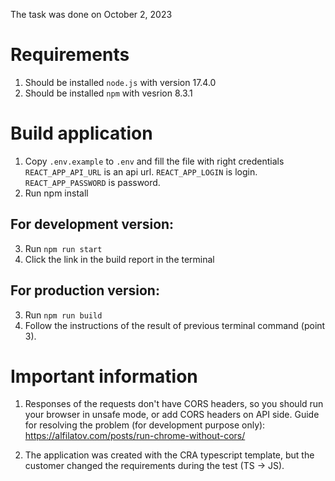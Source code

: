 The task was done on October 2, 2023

# Requirements
1. Should be installed `node.js` with version 17.4.0
2. Should be installed `npm` with vesrion 8.3.1

# Build application
1. Copy `.env.example` to `.env` and fill the file with right credentials
    `REACT_APP_API_URL` is an api url.
    `REACT_APP_LOGIN` is login.
    `REACT_APP_PASSWORD` is password.
2. Run npm install

## For development version:
3. Run `npm run start`
4. Click the link in the build report in the terminal

## For production version:
3. Run `npm run build`
4. Follow the instructions of the result of previous terminal command (point 3).

# Important information
1. Responses of the requests don't have CORS headers, so you should run your browser in unsafe mode, or add CORS headers on API side.
Guide for resolving the problem (for development purpose only): https://alfilatov.com/posts/run-chrome-without-cors/

2. The application was created with the CRA typescript template, but the customer changed the requirements during the test (TS -> JS).
